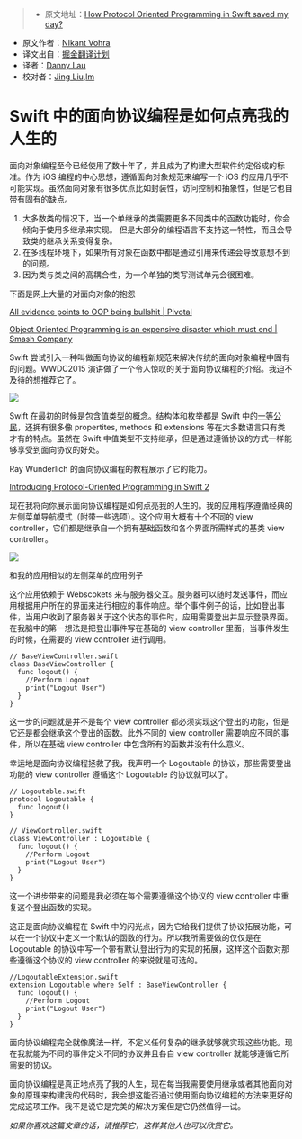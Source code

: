 > * 原文地址：[How Protocol Oriented Programming in Swift saved my day?](https://medium.com/ios-os-x-development/how-protocol-oriented-programming-in-swift-saved-my-day-75737a6af022)
* 原文作者：[NIkant Vohra](https://medium.com/@nikantvohra)
* 译文出自：[掘金翻译计划](https://github.com/xitu/gold-miner)
* 译者：[Danny Lau](https://github.com/Danny1451)
* 校对者：[Jing Liu](https://github.com/shliujing),[lm](https://github.com/DeepMissea)

# Swift 中的面向协议编程是如何点亮我的人生的

面向对象编程至今已经使用了数十年了，并且成为了构建大型软件约定俗成的标准。作为 iOS 编程的中心思想，遵循面向对象规范来编写一个 iOS 的应用几乎不可能实现。虽然面向对象有很多优点比如封装性，访问控制和抽象性，但是它也自带有固有的缺点。

1.  大多数类的情况下，当一个单继承的类需要更多不同类中的函数功能时，你会倾向于使用多继承来实现。 但是大部分的编程语言不支持这一特性，而且会导致类的继承关系变得复杂。
2.  在多线程环境下，如果所有对象在函数中都是通过引用来传递会导致意想不到的问题。
3.  因为类与类之间的高耦合性，为一个单独的类写测试单元会很困难。

下面是网上大量的对面向对象的抱怨

[All evidence points to OOP being bullshit | Pivotal](https://blog.pivotal.io/pivotal-labs/labs/all-evidence-points-to-oop-being-bullshit)

[Object Oriented Programming is an expensive disaster which must end | Smash Company](http://www.smashcompany.com/technology/object-oriented-programming-is-an-expensive-disaster-which-must-end)



Swift 尝试引入一种叫做面向协议的编程新规范来解决传统的面向对象编程中固有的问题。WWDC2015 演讲做了一个令人惊叹的关于面向协议编程的介绍。我迫不及待的想推荐它了。


[![](https://i.ytimg.com/vi_webp/g2LwFZatfTI/hqdefault.webp)](https://www.youtube.com/embed/g2LwFZatfTI?wmode=opaque&widget_referrer=https%3A%2F%2Fmedium.com%2Fmedia%2Ff137712b1f42988c4a0a99675aa7c26d%3FmaxWidth%3D700&enablejsapi=1&origin=https%3A%2F%2Fcdn.embedly.com&widgetid=1)

Swift 在最初的时候是包含值类型的概念。结构体和枚举都是 Swift 中的[一等公民](https://en.wikipedia.org/wiki/First-class_citizen)，还拥有很多像 propertites, methods 和 extensions 等在大多数语言只有类才有的特点。虽然在 Swift 中值类型不支持继承，但是通过遵循协议的方式一样能够享受到面向协议的好处。

Ray Wunderlich 的面向协议编程的教程展示了它的能力。

[Introducing Protocol-Oriented Programming in Swift 2](https://www.raywenderlich.com/109156/introducing-protocol-oriented-programming-in-swift-2)

现在我将向你展示面向协议编程是如何点亮我的人生的。我的应用程序遵循经典的左侧菜单导航模式（附带一些选项）。这个应用大概有十个不同的 view controller，它们都是继承自一个拥有基础函数和各个界面所需样式的基类 view controller。


![](https://cdn-images-2.medium.com/max/800/1*kzD0ekSgHvBvu23OAyW7Fg.jpeg)

和我的应用相似的左侧菜单的应用例子

这个应用依赖于 Webscokets 来与服务器交互。服务器可以随时发送事件，而应用根据用户所在的界面来进行相应的事件响应。举个事件例子的话，比如登出事件，当用户收到了服务器关于这个状态的事件时，应用需要登出并显示登录界面。
在我脑中的第一想法是把登出事件写在基础的 view controller 里面，当事件发生的时候，在需要的 view controller 进行调用。

    // BaseViewController.swift
    class BaseViewController {
      func logout() {
        //Perform Logout
        print("Logout User")
      }
    }

这一步的问题就是并不是每个 view controller 都必须实现这个登出的功能，但是它还是都会继承这个登出的函数。此外不同的 view controller 需要响应不同的事件，所以在基础 view controller 中包含所有的函数并没有什么意义。

幸运地是面向协议编程拯救了我，我声明一个 Logoutable 的协议，那些需要登出功能的 view controller 遵循这个 Logoutable 的协议就可以了。

    // Logoutable.swift
    protocol Logoutable {
      func logout()
    }

    // ViewController.swift
    class ViewController : Logoutable {
      func logout() {
        //Perform Logout
        print("Logout User")
      }
    }

这一个进步带来的问题是我必须在每个需要遵循这个协议的 view controller 中重复这个登出函数的实现。

这正是面向协议编程在 Swift 中的闪光点，因为它给我们提供了协议拓展功能，可以在一个协议中定义一个默认的函数的行为。所以我所需要做的仅仅是在 Logoutable 的协议中写一个带有默认登出行为的实现的拓展，这样这个函数对那些遵循这个协议的 view controller 的来说就是可选的。

    //LogoutableExtension.swift
    extension Logoutable where Self : BaseViewController {
      func logout() {
        //Perform Logout
        print("Logout User")
      }
    }

面向协议编程完全就像魔法一样，不定义任何复杂的继承就够就实现这些功能。现在我就能为不同的事件定义不同的协议并且各自 view controller 就能够遵循它所需要的协议。

面向协议编程是真正地点亮了我的人生，现在每当我需要使用继承或者其他面向对象的原理来构建我的代码时，我会想这能否通过使用面向协议编程的方法来更好的完成这项工作。我不是说它是完美的解决方案但是它仍然值得一试。


_如果你喜欢这篇文章的话，请推荐它，这样其他人也可以欣赏它。_


